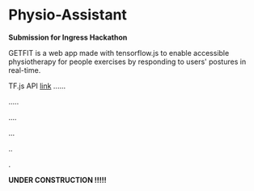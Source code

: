 # Physio-Assistant

**Submission for Ingress Hackathon**

GETFIT is a web app made with tensorflow.js to enable accessible physiotherapy for people exercises by responding to users' postures in real-time.

TF.js API [link](https://teachablemachine.withgoogle.com/models/HLNT_5O0Y/)
......

.....

....

...

..

.

**UNDER CONSTRUCTION !!!!!**
